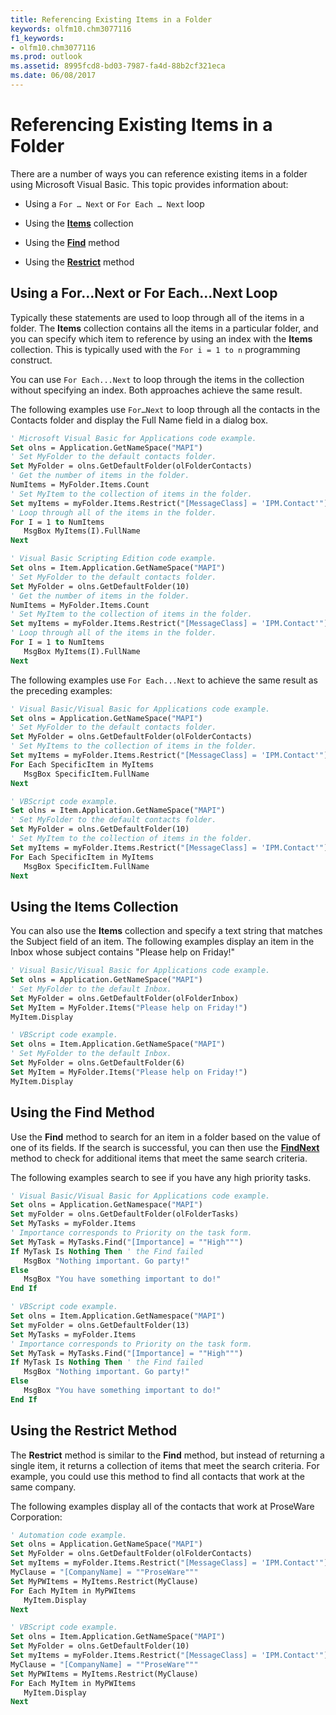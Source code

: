 ```yaml
---
title: Referencing Existing Items in a Folder
keywords: olfm10.chm3077116
f1_keywords:
- olfm10.chm3077116
ms.prod: outlook
ms.assetid: 8995fcd8-bd03-7987-fa4d-88b2cf321eca
ms.date: 06/08/2017
---
```



# Referencing Existing Items in a Folder

There are a number of ways you can reference existing items in a folder using Microsoft Visual Basic. This topic provides information about:


- Using a  `For … Next` or `For Each … Next` loop
    
- Using the **[Items](items-object-outlook.md)** collection
    
- Using the **[Find](items-find-method-outlook.md)** method
    
- Using the **[Restrict](items-restrict-method-outlook.md)** method
    

## Using a For…Next or For Each...Next Loop

Typically these statements are used to loop through all of the items in a folder. The **Items** collection contains all the items in a particular folder, and you can specify which item to reference by using an index with the **Items** collection. This is typically used with the `For i = 1 to n` programming construct.

You can use  `For Each...Next` to loop through the items in the collection without specifying an index. Both approaches achieve the same result.

The following examples use  `For…Next` to loop through all the contacts in the Contacts folder and display the Full Name field in a dialog box.




```vb
' Microsoft Visual Basic for Applications code example. 
Set olns = Application.GetNameSpace("MAPI") 
' Set MyFolder to the default contacts folder. 
Set MyFolder = olns.GetDefaultFolder(olFolderContacts) 
' Get the number of items in the folder. 
NumItems = MyFolder.Items.Count 
' Set MyItem to the collection of items in the folder. 
Set myItems = myFolder.Items.Restrict("[MessageClass] = 'IPM.Contact'") 
' Loop through all of the items in the folder. 
For I = 1 to NumItems 
   MsgBox MyItems(I).FullName 
Next 

```




```vb
' Visual Basic Scripting Edition code example. 
Set olns = Item.Application.GetNameSpace("MAPI") 
' Set MyFolder to the default contacts folder. 
Set MyFolder = olns.GetDefaultFolder(10) 
' Get the number of items in the folder. 
NumItems = MyFolder.Items.Count 
' Set MyItem to the collection of items in the folder. 
Set myItems = myFolder.Items.Restrict("[MessageClass] = 'IPM.Contact'") 
' Loop through all of the items in the folder. 
For I = 1 to NumItems 
   MsgBox MyItems(I).FullName 
Next
```

The following examples use  `For Each...Next` to achieve the same result as the preceding examples:




```vb
' Visual Basic/Visual Basic for Applications code example. 
Set olns = Application.GetNameSpace("MAPI") 
' Set MyFolder to the default contacts folder. 
Set MyFolder = olns.GetDefaultFolder(olFolderContacts) 
' Set MyItems to the collection of items in the folder. 
Set myItems = myFolder.Items.Restrict("[MessageClass] = 'IPM.Contact'") 
For Each SpecificItem in MyItems 
   MsgBox SpecificItem.FullName 
Next
```




```vb
' VBScript code example. 
Set olns = Item.Application.GetNameSpace("MAPI") 
' Set MyFolder to the default contacts folder. 
Set MyFolder = olns.GetDefaultFolder(10) 
' Set MyItem to the collection of items in the folder. 
Set myItems = myFolder.Items.Restrict("[MessageClass] = 'IPM.Contact'") 
For Each SpecificItem in MyItems 
   MsgBox SpecificItem.FullName 
Next
```


## Using the Items Collection

You can also use the **Items** collection and specify a text string that matches the Subject field of an item. The following examples display an item in the Inbox whose subject contains "Please help on Friday!"


```vb
' Visual Basic/Visual Basic for Applications code example. 
Set olns = Application.GetNameSpace("MAPI") 
' Set MyFolder to the default Inbox. 
Set MyFolder = olns.GetDefaultFolder(olFolderInbox) 
Set MyItem = MyFolder.Items("Please help on Friday!") 
MyItem.Display 

```


```vb
' VBScript code example. 
Set olns = Item.Application.GetNameSpace("MAPI") 
' Set MyFolder to the default Inbox. 
Set MyFolder = olns.GetDefaultFolder(6) 
Set MyItem = MyFolder.Items("Please help on Friday!") 
MyItem.Display
```


## Using the Find Method

Use the **Find** method to search for an item in a folder based on the value of one of its fields. If the search is successful, you can then use the **[FindNext](items-findnext-method-outlook.md)** method to check for additional items that meet the same search criteria.

The following examples search to see if you have any high priority tasks.




```vb
' Visual Basic/Visual Basic for Applications code example. 
Set olns = Application.GetNamespace("MAPI") 
Set myFolder = olns.GetDefaultFolder(olFolderTasks) 
Set MyTasks = myFolder.Items 
' Importance corresponds to Priority on the task form. 
Set MyTask = MyTasks.Find("[Importance] = ""High""") 
If MyTask Is Nothing Then ' the Find failed 
   MsgBox "Nothing important. Go party!" 
Else 
   MsgBox "You have something important to do!" 
End If
```




```vb
' VBScript code example. 
Set olns = Item.Application.GetNamespace("MAPI") 
Set myFolder = olns.GetDefaultFolder(13) 
Set MyTasks = myFolder.Items 
' Importance corresponds to Priority on the task form. 
Set MyTask = MyTasks.Find("[Importance] = ""High""") 
If MyTask Is Nothing Then ' the Find failed 
   MsgBox "Nothing important. Go party!" 
Else 
   MsgBox "You have something important to do!" 
End If
```


## Using the Restrict Method

The **Restrict** method is similar to the **Find** method, but instead of returning a single item, it returns a collection of items that meet the search criteria. For example, you could use this method to find all contacts that work at the same company.

The following examples display all of the contacts that work at ProseWare Corporation:




```vb
' Automation code example. 
Set olns = Application.GetNameSpace("MAPI") 
Set MyFolder = olns.GetDefaultFolder(olFolderContacts) 
Set myItems = myFolder.Items.Restrict("[MessageClass] = 'IPM.Contact'") 
MyClause = "[CompanyName] = ""ProseWare""" 
Set MyPWItems = MyItems.Restrict(MyClause) 
For Each MyItem in MyPWItems 
   MyItem.Display 
Next
```




```vb
' VBScript code example. 
Set olns = Item.Application.GetNameSpace("MAPI") 
Set MyFolder = olns.GetDefaultFolder(10) 
Set myItems = myFolder.Items.Restrict("[MessageClass] = 'IPM.Contact'") 
MyClause = "[CompanyName] = ""ProseWare""" 
Set MyPWItems = MyItems.Restrict(MyClause) 
For Each MyItem in MyPWItems 
   MyItem.Display 
Next
```


